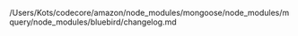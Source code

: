 /Users/Kots/codecore/amazon/node_modules/mongoose/node_modules/mquery/node_modules/bluebird/changelog.md
